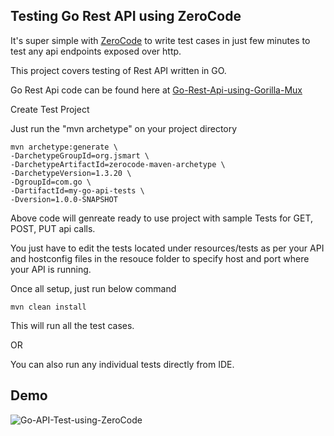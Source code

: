 ## Testing Go Rest API using ZeroCode

It's super simple with [ZeroCode](https://github.com/authorjapps/zerocode) to write test cases in just few minutes to test any api endpoints exposed over http.

This project covers testing of Rest API written in GO.

Go Rest Api code can be found here at [Go-Rest-Api-using-Gorilla-Mux](https://github.com/BeTheCodeWithYou/go-rest-api/tree/feature/go-rest-gorilla)

Create Test Project

Just run the "mvn archetype" on your project directory

```
mvn archetype:generate \
-DarchetypeGroupId=org.jsmart \
-DarchetypeArtifactId=zerocode-maven-archetype \
-DarchetypeVersion=1.3.20 \
-DgroupId=com.go \
-DartifactId=my-go-api-tests \
-Dversion=1.0.0-SNAPSHOT

```
Above code will genreate ready to use project with sample Tests for GET, POST, PUT api calls.

You just have to edit the tests located under resources/tests as per your API and hostconfig files in the resouce folder to specify host and port where your API is running.

Once all setup, just run below command

```
mvn clean install
```
This will run all the test cases.

OR

You can also run any individual tests directly from IDE.

## Demo

![Go-API-Test-using-ZeroCode](/go-api-test.gif)


